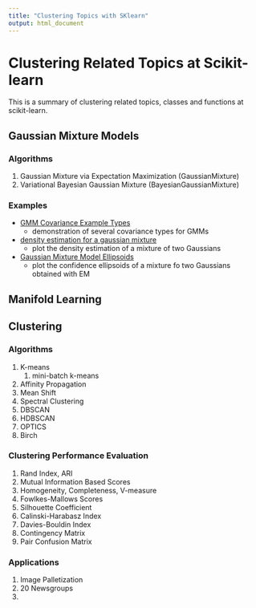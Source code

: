 ```yaml
---
title: "Clustering Topics with SKlearn"
output: html_document
---
```


# Clustering Related Topics at Scikit-learn

This is a summary of clustering related topics, classes and functions at
scikit-learn.

## Gaussian Mixture Models

### Algorithms

1. Gaussian Mixture via Expectation Maximization (GaussianMixture)
2. Variational Bayesian Gaussian Mixture (BayesianGaussianMixture)

### Examples

- [GMM Covariance Example Types](https://scikit-learn.org/stable/auto_examples/mixture/plot_gmm_covariances.html)
    - demonstration of several covariance types for GMMs
- [density estimation for a gaussian mixture](https://scikit-learn.org/stable/auto_examples/mixture/plot_gmm_pdf.html#sphx-glr-auto-examples-mixture-plot-gmm-pdf-py)
    - plot the density estimation of a mixture of two Gaussians
- [Gaussian Mixture Model Ellipsoids](https://scikit-learn.org/stable/auto_examples/mixture/plot_gmm.html#sphx-glr-auto-examples-mixture-plot-gmm-py)
    - plot the confidence ellipsoids of a mixture fo two Gaussians obtained with EM

## Manifold Learning


## Clustering


### Algorithms

1. K-means
    1. mini-batch k-means
2. Affinity Propagation
3. Mean Shift
4. Spectral Clustering
5. DBSCAN
6. HDBSCAN
7. OPTICS
8. Birch

### Clustering Performance Evaluation

1. Rand Index, ARI
2. Mutual Information Based Scores
3. Homogeneity, Completeness, V-measure
4. Fowlkes-Mallows Scores
5. Silhouette Coefficient
6. Calinski-Harabasz Index
7. Davies-Bouldin Index
8. Contingency Matrix
9. Pair Confusion Matrix

### Applications

1. Image Palletization
2. 20 Newsgroups
3. 